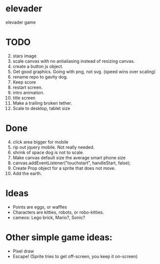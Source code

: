 elevader
========

elevader game

# TODO
2. stars image
5. scale canvas with no antialiasing instead of resizing canvas.
6. create a button js object.
1. Get good graphics. Going with png, not svg. (speed wins over scaling)
1. rename repo to gavity dog.
1. Keep score
1. restart screen.
1. intro animation.
1. title screen
1. Make a trailing broken tether.
1. Scale to desktop, tablet size

# Done
4. click area bigger for mobile
7. rip out jquery mobile.  Not really needed.
1. shrink of space dog is not to scale.
1. Make canvas default size the average smart phone size
1. canvas.addEventListener("touchstart", handleStart, false);
1. Create Prop object for a sprite that does not move.
6. Add the earth.

# Ideas
* Points are eggs, or waffles
* Characters are kitties, robots, or robo-kitties.
* cameos: Lego brick, Mario?, Sonic?

# Other simple game ideas:
* Pixel draw
* Escape!  (Sprite tries to get off-screen, you keep it on-screen)
